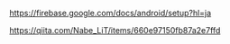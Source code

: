 https://firebase.google.com/docs/android/setup?hl=ja

https://qiita.com/Nabe_LiT/items/660e97150fb87a2e7ffd
